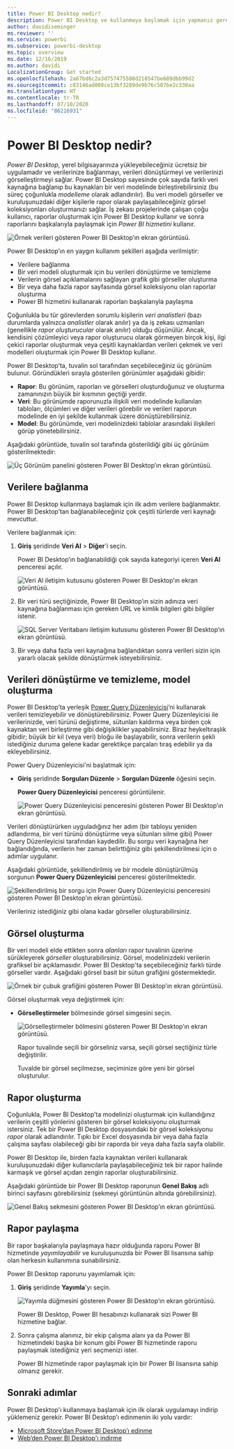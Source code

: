 ```yaml
---
title: Power BI Desktop nedir?
description: Power BI Desktop ve kullanmaya başlamak için yapmanız gerekenler hakkında bilgi edinin.
author: davidiseminger
ms.reviewer: ''
ms.service: powerbi
ms.subservice: powerbi-desktop
ms.topic: overview
ms.date: 12/16/2019
ms.author: davidi
LocalizationGroup: Get started
ms.openlocfilehash: 2a67bd6c2a3d757475580d218547be689dbb99d2
ms.sourcegitcommit: c83146ad008ce13bf3289de9b76c507be2c330aa
ms.translationtype: HT
ms.contentlocale: tr-TR
ms.lasthandoff: 07/10/2020
ms.locfileid: "86216931"
---
```

# <a name="what-is-power-bi-desktop"></a>Power BI Desktop nedir?

*Power BI Desktop*, yerel bilgisayarınıza yükleyebileceğiniz ücretsiz bir uygulamadır ve verilerinize bağlanmayı, verileri dönüştürmeyi ve verilerinizi görselleştirmeyi sağlar. Power BI Desktop sayesinde çok sayıda farklı veri kaynağına bağlanıp bu kaynakları bir veri modelinde birleştirebilirsiniz (bu süreç çoğunlukla *modelleme* olarak adlandırılır). Bu veri modeli görseller ve kuruluşunuzdaki diğer kişilerle rapor olarak paylaşabileceğiniz görsel koleksiyonları oluşturmanızı sağlar. İş zekası projelerinde çalışan çoğu kullanıcı, raporlar oluşturmak için Power BI Desktop kullanır ve sonra raporlarını başkalarıyla paylaşmak için *Power BI hizmetini* kullanır.

![Örnek verileri gösteren Power BI Desktop’ın ekran görüntüsü.](media/desktop-what-is-desktop/what-is-desktop_01.png)

Power BI Desktop’ın en yaygın kullanım şekilleri aşağıda verilmiştir:

* Verilere bağlanma
* Bir veri modeli oluşturmak için bu verileri dönüştürme ve temizleme
* Verilerin görsel açıklamalarını sağlayan grafik gibi görseller oluşturma
* Bir veya daha fazla rapor sayfasında görsel koleksiyonu olan raporlar oluşturma
* Power BI hizmetini kullanarak raporları başkalarıyla paylaşma

Çoğunlukla bu tür görevlerden sorumlu kişilerin *veri analistleri* (bazı durumlarda yalnızca *analistler* olarak anılır) ya da iş zekası uzmanları (genellikle *rapor oluşturucular* olarak anılır) olduğu düşünülür. Ancak, kendisini çözümleyici veya rapor oluşturucu olarak görmeyen birçok kişi, ilgi çekici raporlar oluşturmak veya çeşitli kaynaklardan verileri çekmek ve veri modelleri oluşturmak için Power BI Desktop kullanır.

Power BI Desktop’ta, tuvalin sol tarafından seçebileceğiniz üç görünüm bulunur. Göründükleri sırayla gösterilen görünümler aşağıdaki gibidir:
* **Rapor**: Bu görünüm, raporları ve görselleri oluşturduğunuz ve oluşturma zamanınızın büyük bir kısmının geçtiği yerdir.
* **Veri**: Bu görünümde raporunuzla ilişkili veri modelinde kullanılan tabloları, ölçümleri ve diğer verileri görebilir ve verileri raporun modelinde en iyi şekilde kullanmak üzere dönüştürebilirsiniz.
* **Model**: Bu görünümde, veri modelinizdeki tablolar arasındaki ilişkileri görüp yönetebilirsiniz.

Aşağıdaki görüntüde, tuvalin sol tarafında gösterildiği gibi üç görünüm gösterilmektedir:

![Üç Görünüm panelini gösteren Power BI Desktop’ın ekran görüntüsü.](media/desktop-what-is-desktop/what-is-desktop-07.png)
 

## <a name="connect-to-data"></a>Verilere bağlanma
Power BI Desktop kullanmaya başlamak için ilk adım verilere bağlanmaktır. Power BI Desktop’tan bağlanabileceğiniz çok çeşitli türlerde veri kaynağı mevcuttur. 

Verilere bağlanmak için:

1. **Giriş** şeridinde **Veri Al** > **Diğer**'i seçin. 

   Power BI Desktop’ın bağlanabildiği çok sayıda kategoriyi içeren **Veri Al** penceresi açılır.

   ![Veri Al iletişim kutusunu gösteren Power BI Desktop’ın ekran görüntüsü.](media/desktop-what-is-desktop/what-is-desktop_02.png)

2. Bir veri türü seçtiğinizde, Power BI Desktop’ın sizin adınıza veri kaynağına bağlanması için gereken URL ve kimlik bilgileri gibi bilgiler istenir.

   ![SQL Server Veritabanı iletişim kutusunu gösteren Power BI Desktop’ın ekran görüntüsü.](media/desktop-what-is-desktop/what-is-desktop_03.png)

3. Bir veya daha fazla veri kaynağına bağlandıktan sonra verileri sizin için yararlı olacak şekilde dönüştürmek isteyebilirsiniz.

## <a name="transform-and-clean-data-create-a-model"></a>Verileri dönüştürme ve temizleme, model oluşturma

Power BI Desktop’ta yerleşik [Power Query Düzenleyicisi](https://docs.microsoft.com/power-bi/desktop-query-overview)’ni kullanarak verileri temizleyebilir ve dönüştürebilirsiniz. Power Query Düzenleyicisi ile verilerinizde, veri türünü değiştirme, sütunları kaldırma veya birden çok kaynaktan veri birleştirme gibi değişiklikler yapabilirsiniz. Biraz heykeltıraşlık gibidir; büyük bir kil (veya veri) bloğu ile başlayabilir, sonra verilerin şekli istediğiniz duruma gelene kadar gerektikçe parçaları tıraş edebilir ya da ekleyebilirsiniz. 

Power Query Düzenleyicisi'ni başlatmak için:

- **Giriş** şeridinde **Sorguları Düzenle** > **Sorguları Düzenle** öğesini seçin.

   **Power Query Düzenleyicisi** penceresi görüntülenir.

   ![Power Query Düzenleyicisi penceresini gösteren Power BI Desktop’ın ekran görüntüsü.](media/desktop-getting-started/designer_gsg_editquery.png)

Verileri dönüştürürken uyguladığınız her adım (bir tabloyu yeniden adlandırma, bir veri türünü dönüştürme veya sütunları silme gibi) Power Query Düzenleyicisi tarafından kaydedilir. Bu sorgu veri kaynağına her bağlandığında, verilerin her zaman belirttiğiniz gibi şekillendirilmesi için o adımlar uygulanır.

Aşağıdaki görüntüde, şekillendirilmiş ve bir modele dönüştürülmüş sorgunun **Power Query Düzenleyicisi** penceresi gösterilmektedir.

 ![Şekillendirilmiş bir sorgu için Power Query Düzenleyicisi penceresini gösteren Power BI Desktop’ın ekran görüntüsü.](media/desktop-getting-started/shapecombine_querysettingsfinished.png)

Verileriniz istediğiniz gibi olana kadar görseller oluşturabilirsiniz. 

## <a name="create-visuals"></a>Görsel oluşturma 

Bir veri modeli elde ettikten sonra *alanları* rapor tuvalinin üzerine sürükleyerek *görseller* oluşturabilirsiniz. Görsel, modelinizdeki verilerin grafiksel bir açıklamasıdır. Power BI Desktop'ta seçebileceğiniz farklı türde görseller vardır. Aşağıdaki görsel basit bir sütun grafiğini göstermektedir. 

![Örnek bir çubuk grafiğini gösteren Power BI Desktop’ın ekran görüntüsü.](media/desktop-what-is-desktop/what-is-desktop_04.png)

Görsel oluşturmak veya değiştirmek için: 

- **Görselleştirmeler** bölmesinde görsel simgesini seçin. 

   ![Görselleştirmeler bölmesini gösteren Power BI Desktop’ın ekran görüntüsü.](media/desktop-what-is-desktop/what-is-desktop_05.png)

   Rapor tuvalinde seçili bir görseliniz varsa, seçili görsel seçtiğiniz türle değiştirilir. 

   Tuvalde bir görsel seçilmezse, seçiminize göre yeni bir görsel oluşturulur.


## <a name="create-reports"></a>Rapor oluşturma

Çoğunlukla, Power BI Desktop’ta modelinizi oluşturmak için kullandığınız verilerin çeşitli yönlerini gösteren bir görsel koleksiyonu oluşturmak istersiniz. Tek bir Power BI Desktop dosyasındaki bir görsel koleksiyonu *rapor* olarak adlandırılır. Tıpkı bir Excel dosyasında bir veya daha fazla çalışma sayfası olabileceği gibi bir raporda bir veya daha fazla sayfa olabilir.

Power BI Desktop ile, birden fazla kaynaktan verileri kullanarak kuruluşunuzdaki diğer kullanıcılarla paylaşabileceğiniz tek bir rapor halinde karmaşık ve görsel açıdan zengin raporlar oluşturabilirsiniz.

Aşağıdaki görüntüde bir Power BI Desktop raporunun **Genel Bakış** adlı birinci sayfasını görebilirsiniz (sekmeyi görüntünün altında görebilirsiniz). 

![Genel Bakış sekmesini gösteren Power BI Desktop’ın ekran görüntüsü.](media/desktop-what-is-desktop/what-is-desktop_01.png)

## <a name="share-reports"></a>Rapor paylaşma

Bir rapor başkalarıyla paylaşmaya hazır olduğunda raporu Power BI hizmetinde *yayımlayabilir* ve kuruluşunuzda bir Power BI lisansına sahip olan herkesin kullanımına sunabilirsiniz. 

Power BI Desktop raporunu yayımlamak için: 

1. **Giriş** şeridinde **Yayımla**'yı seçin.

   ![Yayımla düğmesini gösteren Power BI Desktop’ın ekran görüntüsü.](media/desktop-what-is-desktop/what-is-desktop_06.png)

   Power BI Desktop, Power BI hesabınızı kullanarak sizi Power BI hizmetine bağlar. 

2. Sonra çalışma alanınız, bir ekip çalışma alanı ya da Power BI hizmetindeki başka bir konum gibi Power BI hizmetinde raporu paylaşmak istediğiniz yeri seçmenizi ister. 

   Power BI hizmetinde rapor paylaşmak için bir Power BI lisansına sahip olmanız gerekir.


## <a name="next-steps"></a>Sonraki adımlar

Power BI Desktop'ı kullanmaya başlamak için ilk olarak uygulamayı indirip yüklemeniz gerekir. Power BI Desktop’ı edinmenin iki yolu vardır:

* [Microsoft Store’dan Power BI Desktop’ı edinme](https://aka.ms/pbidesktopstore)
* [Web’den Power BI Desktop'ı indirme](https://docs.microsoft.com/power-bi/desktop-get-the-desktop#download-power-bi-desktop-directly)

